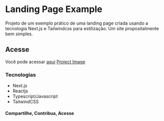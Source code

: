 # Landing Page Example

Projeto de um exemplo prático de uma landing page criada usando a tecnologia Next.js e Tailwindcss para estilização. Um site propositalmente bem simples.

## Acesse

Você pode acessar [aqui](https://landing-page-example-wine.vercel.app/)
[Project Image]("https://github.com/Danilo-Vicentin-Silva/landing-page-example/public/images/landing-page-example-cover.webp")

### Tecnologias

- Next.js
- Reactjs
- Typescript/Javascript
- TailwindCSS

#### Compartilhe, Contribua, Acesse
